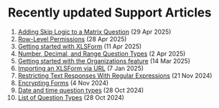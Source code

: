 # Recently updated Support Articles

<!--This page is auto generated using the `scripts/last-updated.py` script, do not update manually-->
1. [﻿Adding Skip Logic to a Matrix Question](adding_skip_to_matrix.md) (29 Apr 2025)
1. [Row-Level Permissions](row_level_permissions.md) (28 Apr 2025)
1. [Getting started with XLSForm](getting_started_xlsform.md) (11 Apr 2025)
1. [Number, Decimal, and Range Question Types](number_decimal_range.md) (2 Apr 2025)
1. [Getting started with the Organizations feature](getting_started_organization_feature.md) (14 Mar 2025)
1. [Importing an XLSForm via URL](xls_url.md) (7 Jan 2025)
1. [Restricting Text Responses With Regular Expressions](restrict_responses.md) (21 Nov 2024)
1. [Encrypting Forms](encrypting_forms.md) (4 Nov 2024)
1. [Date and time question types](date_time.md) (28 Oct 2024)
1. [List of Question Types](question_types.md) (28 Oct 2024)
